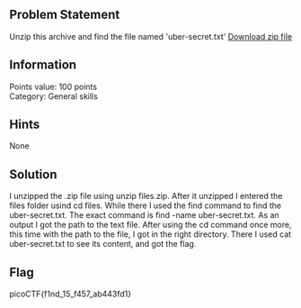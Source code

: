 <h2> Problem Statement </h2>
Unzip this archive and find the file named 'uber-secret.txt'
<a href = 'https://artifacts.picoctf.net/c/550/files.zip'>Download zip file</a>
<h2> Information </h2>
Points value: 100 points<br>
Category: General skills

<h2> Hints </h2>
None
<h2> Solution </h2>
I unzipped the .zip file using unzip files.zip. After it unzipped I entered the files folder usind cd files. While there I used the find command to find the uber-secret.txt. The exact command is find -name uber-secret.txt. As an output I got the path to the text file. After using the cd command once more, this time with the path to the file, I got in the right directory. There I used cat uber-secret.txt to see its content, and got the flag.
<h2> Flag </h2>
picoCTF{f1nd_15_f457_ab443fd1}